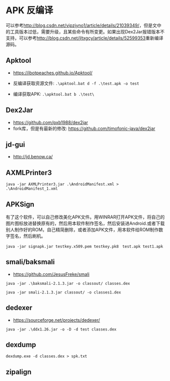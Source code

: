 # APK 反编译

可以参考<http://blog.csdn.net/vipzjyno1/article/details/21039349/>，但是文中的工具版本过低，需要升级，且某些命令有所变更。如果出现Dex2Jar报错版本不支持，可以参考<http://blog.csdn.net/jltxgcy/article/details/52599353>重新编译源码。

## Apktool

* <https://ibotpeaches.github.io/Apktool/>

* 反编译获取资源文件: `.\apktool.bat d -f .\test.apk -o test`
* 编译获取APK: `.\apktool.bat b .\test\`

## Dex2Jar

* <https://github.com/pxb1988/dex2jar>
* fork库，但是有最新的修改: <https://github.com/timofonic-java/dex2jar>

## jd-gui

* <http://jd.benow.ca/>

## AXMLPrinter3

`java -jar AXMLPrinter3.jar .\AndroidManifest.xml > .\AndroidManifest_1.xml`

## APKSign

有了这个软件，可以自己修改美化APK文件。用WINRAR打开APK文件，将自己的图片图标放进替换原有的，然后用本软件制作签名，然后安装进Android.或者下载别人制作好的ROM，自己精简删除，或者添加APK文件，用本软件给ROM制作数字签名，然后刷机。

`java -jar signapk.jar testkey.x509.pem testkey.pk8　test.apk test1.apk`

## smali/baksmali

* <https://github.com/JesusFreke/smali>

`java -jar .\baksmali-2.1.3.jar -o classout/ classes.dex`

`java -jar smali-2.1.3.jar classout/ -o classes1.dex`

## dedexer

* https://sourceforge.net/projects/dedexer/

`java -jar .\ddx1.26.jar -o -D -d test classes.dex`

## dexdump

`dexdump.exe -d classes.dex > spk.txt`

## zipalign
